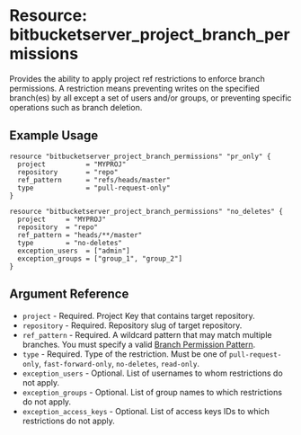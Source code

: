 # Resource: bitbucketserver_project_branch_permissions

Provides the ability to apply project ref restrictions to enforce branch permissions. A restriction means preventing writes on the specified branch(es) by all except a set of users and/or groups, or preventing specific operations such as branch deletion.

## Example Usage

```hcl
resource "bitbucketserver_project_branch_permissions" "pr_only" {
  project          = "MYPROJ"
  repository       = "repo"
  ref_pattern      = "refs/heads/master"
  type             = "pull-request-only"
}

resource "bitbucketserver_project_branch_permissions" "no_deletes" {
  project     = "MYPROJ"
  repository  = "repo"
  ref_pattern = "heads/**/master"
  type        = "no-deletes"
  exception_users  = ["admin"]
  exception_groups = ["group_1", "group_2"]
}
```

## Argument Reference

* `project` - Required. Project Key that contains target repository.
* `repository` - Required. Repository slug of target repository.
* `ref_pattern` - Required. A wildcard pattern that may match multiple branches. You must specify a valid [Branch Permission Pattern](https://confluence.atlassian.com/bitbucketserver/branch-permission-patterns-776639814.html).
* `type` - Required. Type of the restriction. Must be one of `pull-request-only`, `fast-forward-only`, `no-deletes`, `read-only`.
* `exception_users` - Optional. List of usernames to whom restrictions do not apply.
* `exception_groups` - Optional. List of group names to which restrictions do not apply.
* `exception_access_keys` - Optional. List of access keys IDs to which restrictions do not apply.
